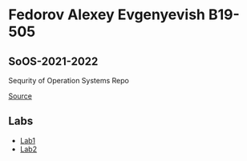 # Fedorov Alexey Evgenyevish B19-505
## SoOS-2021-2022
Sequrity of Operation Systems Repo  
  
[Source](https://github.com/efanov/mephi/wiki/%D0%91%D0%B5%D0%B7%D0%BE%D0%BF%D0%B0%D1%81%D0%BD%D0%BE%D1%81%D1%82%D1%8C-%D0%BE%D0%BF%D0%B5%D1%80%D0%B0%D1%86%D0%B8%D0%BE%D0%BD%D0%BD%D1%8B%D1%85-%D1%81%D0%B8%D1%81%D1%82%D0%B5%D0%BC)
## Labs
  - [Lab1](https://github.com/ullibniss/SoOS-2021-2022/tree/master/labs/lab1)
  - [Lab2](https://github.com/ullibniss/SoOS-2021-2022/tree/master/labs/lab2)
